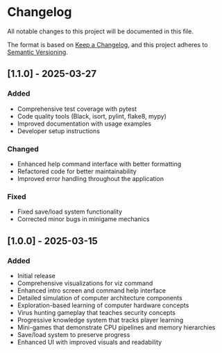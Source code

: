 # Changelog

All notable changes to this project will be documented in this file.

The format is based on [Keep a Changelog](https://keepachangelog.com/en/1.0.0/),
and this project adheres to [Semantic Versioning](https://semver.org/spec/v2.0.0.html).

## [1.1.0] - 2025-03-27

### Added
- Comprehensive test coverage with pytest
- Code quality tools (Black, isort, pylint, flake8, mypy)
- Improved documentation with usage examples
- Developer setup instructions

### Changed
- Enhanced help command interface with better formatting
- Refactored code for better maintainability
- Improved error handling throughout the application

### Fixed
- Fixed save/load system functionality
- Corrected minor bugs in minigame mechanics

## [1.0.0] - 2025-03-15

### Added
- Initial release
- Comprehensive visualizations for viz command
- Enhanced intro screen and command help interface
- Detailed simulation of computer architecture components
- Exploration-based learning of computer hardware concepts
- Virus hunting gameplay that teaches security concepts
- Progressive knowledge system that tracks player learning
- Mini-games that demonstrate CPU pipelines and memory hierarchies
- Save/load system to preserve progress
- Enhanced UI with improved visuals and readability